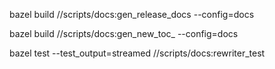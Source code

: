 bazel build //scripts/docs:gen_release_docs --config=docs

bazel build //scripts/docs:gen_new_toc_ --config=docs

bazel test --test_output=streamed //scripts/docs:rewriter_test